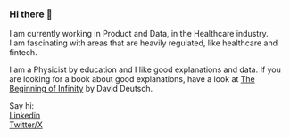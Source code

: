 ### Hi there 👋

I am currently working in Product and Data, in the Healthcare industry.    
I am fascinating with areas that are heavily regulated, like healthcare and fintech.

I am a Physicist by education and I like good explanations and data. If you are looking for a book about good explanations, have a look at [The Beginning of Infinity](https://www.goodreads.com/book/show/10483171-the-beginning-of-infinity) by David Deutsch. 

Say hi:   
[Linkedin](https://www.linkedin.com/in/chr7stos/)   
[Twitter/X](https://twitter.com/chr7stos)

<!--
**chr7stos/chr7stos** is a ✨ _special_ ✨ repository because its `README.md` (this file) appears on your GitHub profile.

Here are some ideas to get you started:

- 🔭 I’m currently working on ...
- 🌱 I’m currently learning more about Natural Language Processing and building apps with FastApi and React
- 👯 I’m looking to collaborate on ...
- 🤔 I’m looking for help with ...
- 💬 Ask me about ...
- 📫 How to reach me: ...
- 😄 Pronouns: ...
- ⚡ Fun fact: ...
-->
